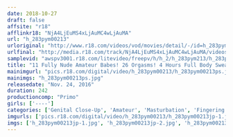 ```yaml
---
date: 2018-10-27
draft: false
affsite: "r18"
afflinkr18: "NjA4LjEuMS4xLjAuMC4wLjAuMA"
url: "h_283pym00213"
urloriginal: "http://www.r18.com/videos/vod/movies/detail/-/id=h_283pym00213"
urlfinal: "http://media.r18.com/track/NjA4LjEuMS4xLjAuMC4wLjAuMA/videos/vod/movies/detail/-/id=h_283pym00213"
samplevid: "awspv3001.r18.com/litevideo/freepv/h/h_2/h_283pym213/h_283pym213_dmb_w.mp4"
title: "11 Fully Nude Amateur Babes! 26 Orgasms! 4 Hours Full Body Sweaty Masturbation"
mainimgurl: "pics.r18.com/digital/video/h_283pym00213/h_283pym00213ps.jpg"
mainimgs: "h_283pym00213ps.jpg"
releasedate: "Nov. 24, 2016"
duration: 242
productioncomp: "Primo"
girls: ['----']
categories: ['Genital Close-Up', 'Amateur', 'Masturbation', 'Fingering', 'Sweating', 'Over 4 Hours', 'Hi-Def']
imgurls: ['pics.r18.com/digital/video/h_283pym00213/h_283pym00213jp-1.jpg', 'pics.r18.com/digital/video/h_283pym00213/h_283pym00213jp-2.jpg', 'pics.r18.com/digital/video/h_283pym00213/h_283pym00213jp-3.jpg', 'pics.r18.com/digital/video/h_283pym00213/h_283pym00213jp-4.jpg', 'pics.r18.com/digital/video/h_283pym00213/h_283pym00213jp-5.jpg', 'pics.r18.com/digital/video/h_283pym00213/h_283pym00213jp-6.jpg', 'pics.r18.com/digital/video/h_283pym00213/h_283pym00213jp-7.jpg', 'pics.r18.com/digital/video/h_283pym00213/h_283pym00213jp-8.jpg', 'pics.r18.com/digital/video/h_283pym00213/h_283pym00213jp-9.jpg', 'pics.r18.com/digital/video/h_283pym00213/h_283pym00213jp-10.jpg', 'pics.r18.com/digital/video/h_283pym00213/h_283pym00213jp-11.jpg', 'pics.r18.com/digital/video/h_283pym00213/h_283pym00213jp-12.jpg', 'pics.r18.com/digital/video/h_283pym00213/h_283pym00213jp-13.jpg', 'pics.r18.com/digital/video/h_283pym00213/h_283pym00213jp-14.jpg', 'pics.r18.com/digital/video/h_283pym00213/h_283pym00213jp-15.jpg', 'pics.r18.com/digital/video/h_283pym00213/h_283pym00213jp-16.jpg', 'pics.r18.com/digital/video/h_283pym00213/h_283pym00213jp-17.jpg', 'pics.r18.com/digital/video/h_283pym00213/h_283pym00213jp-18.jpg', 'pics.r18.com/digital/video/h_283pym00213/h_283pym00213jp-19.jpg', 'pics.r18.com/digital/video/h_283pym00213/h_283pym00213jp-20.jpg']
imgs: ['h_283pym00213jp-1.jpg', 'h_283pym00213jp-2.jpg', 'h_283pym00213jp-3.jpg', 'h_283pym00213jp-4.jpg', 'h_283pym00213jp-5.jpg', 'h_283pym00213jp-6.jpg', 'h_283pym00213jp-7.jpg', 'h_283pym00213jp-8.jpg', 'h_283pym00213jp-9.jpg', 'h_283pym00213jp-10.jpg', 'h_283pym00213jp-11.jpg', 'h_283pym00213jp-12.jpg', 'h_283pym00213jp-13.jpg', 'h_283pym00213jp-14.jpg', 'h_283pym00213jp-15.jpg', 'h_283pym00213jp-16.jpg', 'h_283pym00213jp-17.jpg', 'h_283pym00213jp-18.jpg', 'h_283pym00213jp-19.jpg', 'h_283pym00213jp-20.jpg']
---
```

